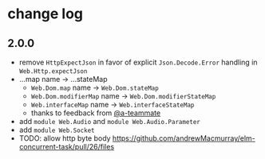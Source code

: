 # change log

## 2.0.0

  - remove `HttpExpectJson` in favor of explicit `Json.Decode.Error` handling in `Web.Http.expectJson`
  - ...map name → ...stateMap
      - `Web.Dom.map` name → `Web.Dom.stateMap`
      - `Web.Dom.modifierMap` name → `Web.Dom.modifierStateMap`
      - `Web.interfaceMap` name → `Web.interfaceStateMap`
      - thanks to feedback from [@a-teammate](https://github.com/a-teammate)
  - add `module Web.Audio` and `module Web.Audio.Parameter`
  - add `module Web.Socket`
  - TODO: allow http byte body https://github.com/andrewMacmurray/elm-concurrent-task/pull/26/files
